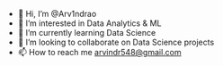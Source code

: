 - 👋 Hi, I’m @Arv1ndrao
- 👀 I’m interested in Data Analytics & ML
- 🌱 I’m currently learning Data Science
- 💞️ I’m looking to collaborate on Data Science projects
- 📫 How to reach me arvindr548@gmail.com

<!---
Arv1ndrao/Arv1ndrao is a ✨ special ✨ repository because its `README.md` (this file) appears on your GitHub profile.
You can click the Preview link to take a look at your changes.
--->
